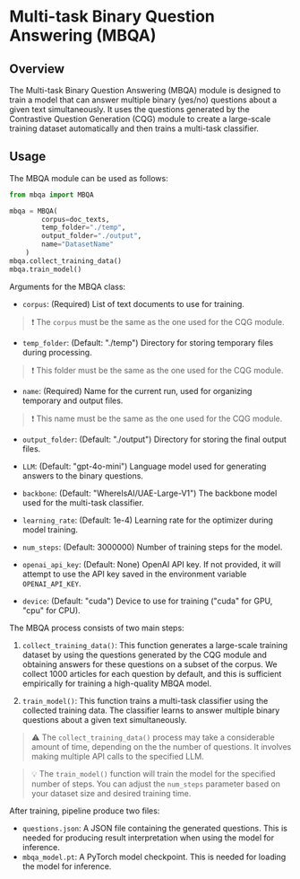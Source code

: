 # Multi-task Binary Question Answering (MBQA)

## Overview
The Multi-task Binary Question Answering (MBQA) module is designed to train a model that can answer multiple binary (yes/no) questions about a given text simultaneously. It uses the questions generated by the Contrastive Question Generation (CQG) module to create a large-scale training dataset automatically and then trains a multi-task classifier.

## Usage
The MBQA module can be used as follows:
```python
from mbqa import MBQA

mbqa = MBQA(
        corpus=doc_texts,
        temp_folder="./temp",
        output_folder="./output",
        name="DatasetName"
    )
mbqa.collect_training_data()
mbqa.train_model()
```
Arguments for the MBQA class:

- `corpus`: (Required) List of text documents to use for training. 
> ❗ The `corpus` must be the same as the one used for the CQG module.

- `temp_folder`: (Default: "./temp") Directory for storing temporary files during processing.
> ❗ This folder must be the same as the one used for the CQG module.

- `name`: (Required) Name for the current run, used for organizing temporary and output files.
> ❗ This name must be the same as the one used for the CQG module.

- `output_folder`: (Default: "./output") Directory for storing the final output files.

- `LLM`: (Default: "gpt-4o-mini") Language model used for generating answers to the binary questions.

- `backbone`: (Default: "WhereIsAI/UAE-Large-V1") The backbone model used for the multi-task classifier.

- `learning_rate`: (Default: 1e-4) Learning rate for the optimizer during model training.

- `num_steps`: (Default: 3000000) Number of training steps for the model.

- `openai_api_key`: (Default: None) OpenAI API key. If not provided, it will attempt to use the API key saved in the environment variable `OPENAI_API_KEY`.

- `device`: (Default: "cuda") Device to use for training ("cuda" for GPU, "cpu" for CPU).

The MBQA process consists of two main steps:

1. `collect_training_data()`: This function generates a large-scale training dataset by using the questions generated by the CQG module and obtaining answers for these questions on a subset of the corpus. We collect 1000 articles for each question by default, and this is sufficient empirically for training a high-quality MBQA model.

2. `train_model()`: This function trains a multi-task classifier using the collected training data. The classifier learns to answer multiple binary questions about a given text simultaneously.

> ⚠️ The `collect_training_data()` process may take a considerable amount of time, depending on the the number of questions. It involves making multiple API calls to the specified LLM.

> 💡 The `train_model()` function will train the model for the specified number of steps. You can adjust the `num_steps` parameter based on your dataset size and desired training time.

After training, pipeline produce two files:
- `questions.json`: A JSON file containing the generated questions. This is needed for producing result interpretation when using the model for inference.
- `mbqa_model.pt`: A PyTorch model checkpoint. This is needed for loading the model for inference.